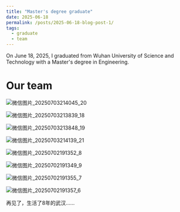 ```yaml
---
title: "Master's degree graduate"
date: 2025-06-18
permalink: /posts/2025-06-18-blog-post-1/
tags:
  - graduate
  - team
---
```


On June 18, 2025, I graduated from Wuhan University of Science and Technology with a Master's degree in Engineering.


Our team
======
![微信图片_20250703214045_20](https://github.com/user-attachments/assets/48666691-a1b4-4cbd-9fb6-b74ca241830f)


![微信图片_20250703213839_18](https://github.com/user-attachments/assets/c0679d2c-4722-4a1d-890c-f81125e35622)

![微信图片_20250703213848_19](https://github.com/user-attachments/assets/49b87e24-5803-4f44-b0ba-202bd3ab08b7)

![微信图片_20250703214139_21](https://github.com/user-attachments/assets/130d6caa-acab-4a6e-895f-2c27afef4949)


![微信图片_20250702191352_8](https://github.com/user-attachments/assets/f6a5b73d-e17c-492c-bb24-3209d4246113)

![微信图片_20250702191349_9](https://github.com/user-attachments/assets/25ed3102-39a5-42dd-9bb2-d86e74e50408)

![微信图片_20250702191355_7](https://github.com/user-attachments/assets/22be1a52-56ff-42e0-a93e-3d0160d0fa62)

![微信图片_20250702191357_6](https://github.com/user-attachments/assets/7f7a91f2-5e1a-4f77-9cab-095bb7ebb8df)

再见了，生活了8年的武汉......






